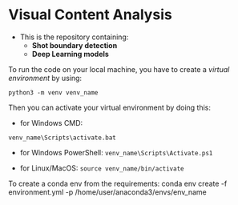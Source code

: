 # Visual Content Analysis

- This is the repository containing:
  - **Shot boundary detection**
  - **Deep Learning models**

 To run the code on your local machine, you have to create a *virtual environment* by using:

 `python3 -m venv venv_name`

 Then you can activate your virtual environment by doing this:

 - for Windows CMD:

`venv_name\Scripts\activate.bat`

- for Windows PowerShell:
`venv_name\Scripts\Activate.ps1`

 - for Linux/MacOS:
`source venv_name/bin/activate`

To create a conda env from the requirements:
conda env create -f environment.yml -p /home/user/anaconda3/envs/env_name


 
